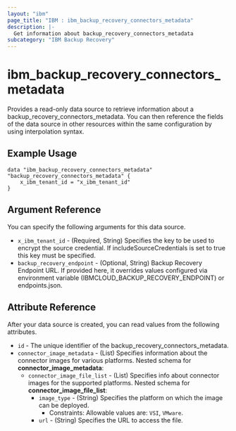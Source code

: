 ```yaml
---
layout: "ibm"
page_title: "IBM : ibm_backup_recovery_connectors_metadata"
description: |-
  Get information about backup_recovery_connectors_metadata
subcategory: "IBM Backup Recovery"
---
```


# ibm_backup_recovery_connectors_metadata

Provides a read-only data source to retrieve information about a backup_recovery_connectors_metadata. You can then reference the fields of the data source in other resources within the same configuration by using interpolation syntax.

## Example Usage

```hcl
data "ibm_backup_recovery_connectors_metadata" "backup_recovery_connectors_metadata" {
	x_ibm_tenant_id = "x_ibm_tenant_id"
}
```

## Argument Reference

You can specify the following arguments for this data source.

* `x_ibm_tenant_id` - (Required, String) Specifies the key to be used to encrypt the source credential. If includeSourceCredentials is set to true this key must be specified.
* `backup_recovery_endpoint` - (Optional, String) Backup Recovery Endpoint URL. If provided here, it overrides values configured via environment variable (IBMCLOUD_BACKUP_RECOVERY_ENDPOINT) or endpoints.json.   

## Attribute Reference

After your data source is created, you can read values from the following attributes.

* `id` - The unique identifier of the backup_recovery_connectors_metadata.
* `connector_image_metadata` - (List) Specifies information about the connector images for various platforms.
Nested schema for **connector_image_metadata**:
	* `connector_image_file_list` - (List) Specifies info about connector images for the supported platforms.
	Nested schema for **connector_image_file_list**:
		* `image_type` - (String) Specifies the platform on which the image can be deployed.
		  * Constraints: Allowable values are: `VSI`, `VMware`.
		* `url` - (String) Specifies the URL to access the file.

